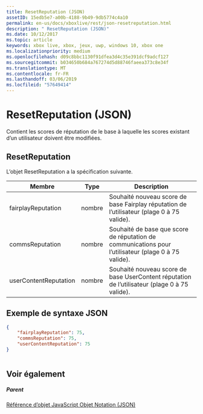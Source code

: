 ```yaml
---
title: ResetReputation (JSON)
assetID: 15edb5e7-a00b-4188-9b49-9db5774c4a10
permalink: en-us/docs/xboxlive/rest/json-resetreputation.html
description: " ResetReputation (JSON)"
ms.date: 10/12/2017
ms.topic: article
keywords: xbox live, xbox, jeux, uwp, windows 10, xbox one
ms.localizationpriority: medium
ms.openlocfilehash: d09c8bbc1130f91dfea3d4c35e391dcf9adcf127
ms.sourcegitcommit: b034650b684a767274d5d88746faeea373c8e34f
ms.translationtype: MT
ms.contentlocale: fr-FR
ms.lasthandoff: 03/06/2019
ms.locfileid: "57649414"
---
```

# <a name="resetreputation-json"></a>ResetReputation (JSON)
Contient les scores de réputation de le base à laquelle les scores existant d’un utilisateur doivent être modifiées. 
<a id="ID4EN"></a>

 
## <a name="resetreputation"></a>ResetReputation
 
L’objet ResetReputation a la spécification suivante.
 
| Membre| Type| Description| 
| --- | --- | --- | 
| fairplayReputation| nombre| Souhaité nouveau score de base Fairplay réputation de l’utilisateur (plage 0 à 75 valide).| 
| commsReputation| nombre| Souhaité de base que score de réputation de communications pour l’utilisateur (plage 0 à 75 valide).| 
| userContentReputation| nombre| Souhaité nouveau score de base UserContent réputation de l’utilisateur (plage 0 à 75 valide).| 
  
<a id="ID4E4B"></a>

 
## <a name="sample-json-syntax"></a>Exemple de syntaxe JSON
 

```json
{
    "fairplayReputation": 75,
    "commsReputation": 75,
    "userContentReputation": 75
}
    
```

  
<a id="ID4EGC"></a>

 
## <a name="see-also"></a>Voir également
 
<a id="ID4EIC"></a>

 
##### <a name="parent"></a>Parent 

[Référence d’objet JavaScript Objet Notation (JSON)](atoc-xboxlivews-reference-json.md)

   